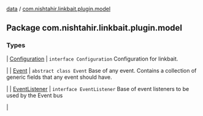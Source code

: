 [data](../index.md) / [com.nishtahir.linkbait.plugin.model](.)


## Package com.nishtahir.linkbait.plugin.model


### Types


| [Configuration](-configuration/index.md) | `interface Configuration`
Configuration for linkbait.

 |
| [Event](-event/index.md) | `abstract class Event`
Base of any event. Contains a collection of
generic fields that any event should have.

 |
| [EventListener](-event-listener.md) | `interface EventListener`
Base of event listeners to be used by
the Event bus

 |

